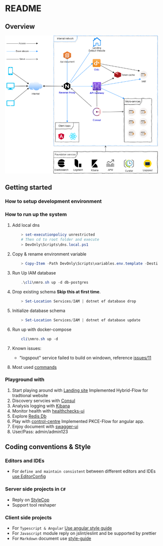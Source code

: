 # README

## Overview

![Architect](Docs/Images/architect.png)

## Getting started

### How to setup development environment

### How to run up the system

1. Add local dns

    ```powershell
        > set-executionpolicy unrestricted
        # Then cd to root folder and execute
        > DevOnly\Scripts\dns.local.ps1
    ```

1. Copy & rename environment variable

    ```powershell
        > Copy-Item -Path DevOnly\Scripts\variables.env.template -Destination .env
    ```

1. Run Up IAM database

    ```powershell
        .\cli\nmro.sh up -d db-postgres
    ```

1. Drop existing schema **Skip this at first time**.

    ```powershell
        > Set-Location Services/IAM | dotnet ef database drop
    ```

1. Initialize database schema

    ```powershell
        > Set-Location Services/IAM | dotnet ef database update
    ```

1. Run up with docker-compose

    ```powershell
        cli\nmro.sh up -d
    ```

1. Known issues:

    - "logspout" service failed to build on windown, reference [issues/11](https://github.com/TamVoMinh/netmicro/issues/11)

1. Most used [commands](Docs/DOCKER.md)

### Playground with

1. Start playing around with [Landing site](http://nmro.local/) Implemented Hybrid-Flow for tradtional website
1. Discovery servcies with [Consul](http://isys.nmro.local/)
1. Analysis logging with [Kibana](http://isys.nmro.local/elk/)
1. Monitor health with [healthchecks-ui](http://isys.nmro.local/health/status/)
1. Explore  [Redis Db](http://isys.nmro.local/redis/)
1. Play with [control-centre](http://control-centre.nmro.local/) Implemented PKCE-Flow for angular app.
1. Enjoy document with [swagger-ui](http://docs.nmro.local/)
1. User/Pass: admin/admin123

## Coding conventions & Style

### Editors and IDEs

* For `define and maintain consistent` between different editors and IDEs [use EditorConfig](http://editorconfig.org)

### Server side projects in `C#`

* Reply on [StyleCop](https://github.com/StyleCop/StyleCop.ReSharper)
* Support tool reshaper

### Client side projects

* For `Typescript & Angular` [Use angular style guide](https://angular.io/guide/styleguide)
* For `Javascript` module reply on jslint/eslint and be supported by prettier
* For `Markdown` document use [style-guide](https://arcticicestudio.github.io/styleguide-markdown/rules/)
